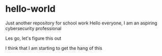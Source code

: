 # hello-world
Just another repository for school work
Hello everyone, I am an aspiring cybersecurity professional

Les go, let's figure this out

I think that I am starting to get the hang of this
